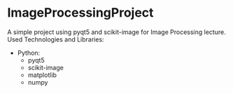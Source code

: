 # ImageProcessingProject
A simple project using pyqt5 and scikit-image for Image Processing lecture.
Used Technologies and Libraries: 
- Python:
  - pyqt5
  - scikit-image
  - matplotlib
  - numpy

